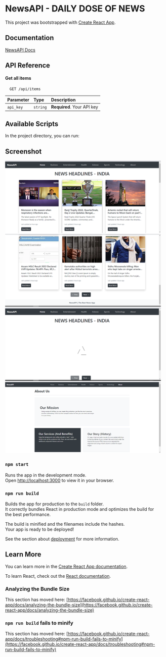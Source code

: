 # NewsAPI - DAILY DOSE OF NEWS

This project was bootstrapped with [Create React App](https://github.com/facebook/create-react-app).

## Documentation
[NewsAPI Docs](https://newsapi.org/docs)

## API Reference

#### Get all items

```http
  GET /api/items
```

| Parameter | Type     | Description                |
| :-------- | :------- | :------------------------- |
| `api_key` | `string` | **Required**. Your API key |


## Available Scripts

In the project directory, you can run:

## Screenshot
<img src="https://github.com/saurabh-gawade-29/NewsAPI-React-API-App/blob/main/NewsAPI/Home.png"/>
<img src="https://github.com/saurabh-gawade-29/NewsAPI-React-API-App/blob/main/NewsAPI/Navigation.png"/>
<img src="https://github.com/saurabh-gawade-29/NewsAPI-React-API-App/blob/main/NewsAPI/Loader.png"/>
<img src="https://github.com/saurabh-gawade-29/NewsAPI-React-API-App/blob/main/NewsAPI/About.png"/>

### `npm start`

Runs the app in the development mode.\
Open [http://localhost:3000](http://localhost:3000) to view it in your browser.

### `npm run build`

Builds the app for production to the `build` folder.\
It correctly bundles React in production mode and optimizes the build for the best performance.

The build is minified and the filenames include the hashes.\
Your app is ready to be deployed!

See the section about [deployment](https://facebook.github.io/create-react-app/docs/deployment) for more information.

## Learn More

You can learn more in the [Create React App documentation](https://facebook.github.io/create-react-app/docs/getting-started).

To learn React, check out the [React documentation](https://reactjs.org/).

### Analyzing the Bundle Size

This section has moved here: [https://facebook.github.io/create-react-app/docs/analyzing-the-bundle-size](https://facebook.github.io/create-react-app/docs/analyzing-the-bundle-size)
### `npm run build` fails to minify

This section has moved here: [https://facebook.github.io/create-react-app/docs/troubleshooting#npm-run-build-fails-to-minify](https://facebook.github.io/create-react-app/docs/troubleshooting#npm-run-build-fails-to-minify)
